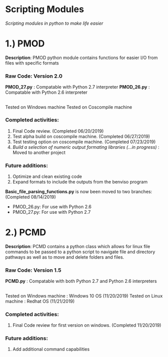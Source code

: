 Scripting Modules
=================

*Scripting modules in python to make life easier*

# 1.) PMOD

**Description**: PMOD python module contains functions for easier I/O from files with specific formats

### Raw Code: Version 2.0

**PMOD_27.py** : Compatable with Python 2.7 interpreter
**PMOD_26.py** : Compatable with Python 2.6 interpreter

##

Tested on Windows machine
Tested on Coscompile machine

### Completed activities:

1) Final Code review. (Completed 06/20/2019)
2) Test alpha build on coscompile machine. (Completed 06/27/2019)
3) Test testing option on coscompile machine. (Completed 07/23/2019)
4) *Build a selection of numeric output formating libraries (...in progress)* : Moved to another project

### Future additions:

1) Optimize and clean existing code
2) Expand formats to include the outputs from the benviso program

**Basic_file_parsing_functions.py** is now been moved to two branches: (Completed 08/14/2019)

* PMOD_26.py: For use with Python 2.6
* PMOD_27.py: For use with Python 2.7

# 2.) PCMD

**Description**: PCMD contains a python class which allows for linux file commands to be passed 
                 to a python script to navigate file and directory pathways as well as to move 
                 and delete folders and files.
                 
### Raw Code: Version 1.5

**PCMD.py** : Compatable with both Python 2.7 and Python 2.6 interpreters

##

Tested on Windows machine : Windows 10 OS (11/20/2019)
Tested on Linux machine   : Redhat OS (11/21/2019)

### Completed activities:

1) Final Code review for first version on windows. (Completed 11/20/2019)

### Future additions:

1) Add additional command capabilities
